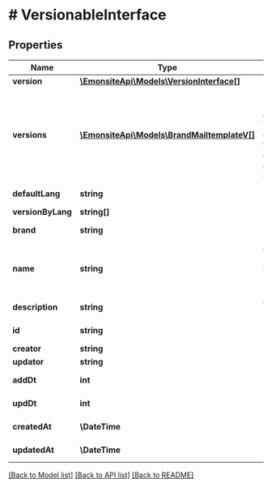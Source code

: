 # # VersionableInterface

## Properties

Name | Type | Description | Notes
------------ | ------------- | ------------- | -------------
**version** | [**\EmonsiteApi\Models\VersionInterface[]**](VersionInterface.md) |  | [optional]
**versions** | [**\EmonsiteApi\Models\BrandMailtemplateV[]**](BrandMailtemplateV.md) | IMPLEMENTEZ le mapping dans l&#39;entity TODO trouver comment le faire dynamiquement avec un listener doctrine | [optional]
**defaultLang** | **string** |  | [optional] [readonly]
**versionByLang** | **string[]** |  | [optional]
**brand** | **string** |  | [optional] [readonly]
**name** | **string** | a l&#39;air d&#39;être useless vu que c&#39;est le nom de la brand qui est repris en fait. | [optional] [readonly]
**description** | **string** | encore plus useless | [optional] [readonly]
**id** | **string** |  | [optional] [readonly]
**creator** | **string** |  | [optional]
**updator** | **string** |  | [optional]
**addDt** | **int** |  | [optional] [readonly]
**updDt** | **int** |  | [optional] [readonly]
**createdAt** | **\DateTime** |  | [optional] [readonly]
**updatedAt** | **\DateTime** |  | [optional] [readonly]

[[Back to Model list]](../../README.md#models) [[Back to API list]](../../README.md#endpoints) [[Back to README]](../../README.md)
